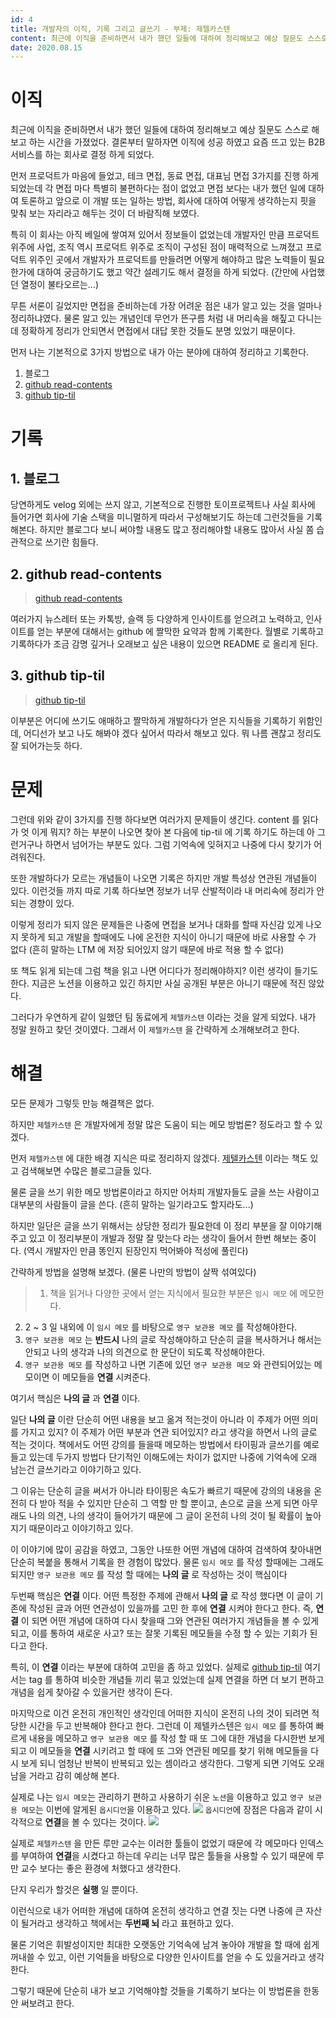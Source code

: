 ```yaml
---
id: 4
title: 개발자의 이직, 기록 그리고 글쓰기 - 부제: 제텔카스텐
content: 최근에 이직을 준비하면서 내가 했던 일들에 대하여 정리해보고 예상 질문도 스스로 해보고 하는 시간을 가졌었다. 결론부터 말하자면 이직에 성공 하였고 요즘 뜨고 있는 B2B 서비스를 하는 회사로 결정 하게 되었다.
date: 2020.08.15
---
```


# 이직
최근에 이직을 준비하면서 내가 했던 일들에 대하여 정리해보고 예상 질문도 스스로 해보고 하는 시간을 가졌었다. 결론부터 말하자면 이직에 성공 하였고 요즘 뜨고 있는 B2B 서비스를 하는 회사로 결정 하게 되었다.

먼저 프로덕트가 마음에 들었고, 테크 면접, 동료 면접, 대표님 면접 3가지를 진행 하게 되었는데 각 면접 마다 특별히 불편하다는 점이 없었고 면접 보다는 내가 했던 일에 대하여 토론하고 앞으로 이 개발 또는 일하는 방법, 회사에 대하여 어떻게 생각하는지 핏을 맞춰 보는 자리라고 해두는 것이 더 바람직해 보였다.

특히 이 회사는 아직 베일에 쌓여져 있어서 정보들이 없었는데 개발자인 만큼 프로덕트 위주에 사업, 조직 역시 프로덕트 위주로 조직이 구성된 점이 매력적으로 느껴졌고 프로덕트 위주인 곳에서 개발자가 프로덕트를 만들려면 어떻게 해야하고 많은 노력들이 필요한가에 대하여 궁금하기도 했고 약간 설레기도 해서 결정을 하게 되었다. (간만에 사업했던 열정이 불타오르는...)

무튼 서론이 길었지만 면접을 준비하는데 가장 어려운 점은 내가 알고 있는 것을 얼마나 정리하냐였다. 물론 알고 있는 개념인데 무언가 뜬구름 처럼 내 머리속을 해짚고 다니는데 정확하게 정리가 안되면서 면접에서 대답 못한 것들도 분명 있었기 때문이다.

먼저 나는 기본적으로 3가지 방법으로 내가 아는 분야에 대하여 정리하고 기록한다.
1. 블로그
2. [github read-contents](https://github.com/eomttt/read-contents)
3. [github tip-til](https://github.com/eomttt/tip-til)

# 기록
## 1. 블로그
당연하게도 velog 외에는 쓰지 않고, 기본적으로 진행한 토이프로젝트나 사실 회사에 들어가면 회사에 기술 스택을 미니멀하게 따라서 구성해보기도 하는데 그런것들을 기록해본다.
하지만 블로그다 보니 써야할 내용도 많고 정리해야할 내용도 많아서 사실 쫌 습관적으로 쓰기란 힘들다.
## 2. github read-contents
> [github read-contents](https://github.com/eomttt/read-contents)

여러가지 뉴스레터 또는 카톡방, 슬랙 등 다양하게 인사이트를 얻으려고 노력하고, 인사이트를 얻는 부분에 대해서는 github 에 짤막한 요약과 함께 기록한다.
월별로 기록하고 기록하다가 조금 감명 깊거나 오래보고 싶은 내용이 있으면 README 로 올리게 된다.
## 3. github tip-til
> [github tip-til](https://github.com/eomttt/tip-til)

이부분은 어디에 쓰기도 애매하고 짤막하게 개발하다가 얻은 지식들을 기록하기 위함인데, 어디선가 보고 나도 해봐야 겠다 싶어서 따라서 해보고 있다.
뭐 나름 괜찮고 정리도 잘 되어가는듯 하다.

# 문제
그런데 위와 같이 3가지를 진행 하다보면 여러가지 문제들이 생긴다.
content 를 읽다가 엇 이게 뭐지? 하는 부분이 나오면 찾아 본 다음에 tip-til 에 기록 하기도 하는데 아 그런거구나 하면서 넘어가는 부분도 있다. 그럼 기억속에 잊혀지고 나중에 다시 찾기가 어려워진다.

또한 개발하다가 모르는 개념들이 나오면 기록은 하지만 개발 특성상 연관된 개념들이 있다. 이런것들 까지 따로 기록 하다보면 정보가 너무 산발적이라 내 머리속에 정리가 안되는 경향이 있다.

이렇게 정리가 되지 않은 문제들은 나중에 면접을 보거나 대화를 할때 자신감 있게 나오지 못하게 되고 개발을 할때에도 나에 온전한 지식이 아니기 때문에 바로 사용할 수 가 없다 (흔히 말하는 LTM 에 저장 되어있지 않기 때문에 바로 적용 할 수 없다)

또 책도 읽게 되는데 그럼 책을 읽고 나면 어디다가 정리해야하지? 이런 생각이 들기도 한다. 지금은 노션을 이용하고 있긴 하지만 사실 공개된 부분은 아니기 때문에 적진 않았다.

그러다가 우연하게 같이 일했던 팀 동료에게 `제텔카스텐` 이라는 것을 알게 되었다.
내가 정말 원하고 찾던 것이였다. 그래서 이 `제텔카스텐` 을 간략하게 소개해보려고 한다.

# 해결
모든 문제가 그렇듯 만능 해결책은 없다.

하지만 `제텔카스텐` 은 개발자에게 정말 많은 도움이 되는 메모 방법론? 정도라고 할 수 있겠다.

먼저 `제텔카스텐` 에 대한 배경 지식은 따로 정리하지 않겠다.
[제텔카스텐](http://www.yes24.com/Product/Goods/99475214) 이라는 책도 있고 검색해보면 수많은 블로그글들 있다.

물론 글을 쓰기 위한 메모 방법론이라고 하지만 어차피 개발자들도 글을 쓰는 사람이고 대부분의 사람들이 글을 쓴다. (흔히 말하는 일기라고도 할지라도...)

하지만 일단은 글을 쓰기 위해서는 상당한 정리가 필요한데 이 정리 부분을 잘 이야기해주고 있고 이 정리부분이 개발과 정말 잘 맞는다 라는 생각이 들어서 한번 해보는 중이다. (역시 개발자인 만큼 똥인지 된장인지 먹어봐야 적성에 풀린다)

간략하게 방법을 설명해 보겠다. (물론 나만의 방법이 살짝 섞여있다)
> 1. 책을 읽거나 다양한 곳에서 얻는 지식에서 필요한 부분은 `임시 메모` 에 메모한다.
2. 2 ~ 3 일 내외에 이 `임시 메모` 를 바탕으로 `영구 보관용 메모` 를 작성해야한다.
3. `영구 보관용 메모` 는 **반드시** 나의 글로 작성해야하고 단순히 글을 복사하거나 해서는 안되고 나의 생각과 나의 의견으로 한 문단이 되도록 작성해야한다.
4. `영구 보관용 메모` 를 작성하고 나면 기존에 있던 `영구 보관용 메모` 와 관련되어있는 메모이면 이 메모들을 **연결** 시켜준다.

여기서 핵심은 **나의 글** 과 **연결** 이다. 

일단 **나의 글** 이란 단순히 어떤 내용을 보고 옮겨 적는것이 아니라 이 주제가 어떤 의미를 가지고 있지? 이 주제가 어떤 부분과 연관 되어있지? 라고 생각을 하면서 나의 글로 적는 것이다. 책에서도 어떤 강의를 들을때 메모하는 방법에서 타이핑과 글쓰기를 예로 들고 있는데 두가지 방법다 단기적인 이해도에는 차이가 없지만 나중에 기억속에 오래 남는건 글쓰기라고 이야기하고 있다.

그 이유는 단순히 글을 써서가 아니라 타이핑은 속도가 빠르기 때문에 강의의 내용을 온전히 다 받아 적을 수 있지만 단순히 그 역할 만 할 뿐이고, 손으로 글을 쓰게 되면 아무래도 나의 의견, 나의 생각이 들어가기 때문에 그 글이 온전히 나의 것이 될 확률이 높아지기 때문이라고 이야기하고 있다.

이 이야기에 많이 공감을 하였고, 그동안 나또한 어떤 개념에 대하여 검색하여 찾아내면 단순히 복붙을 통해서 기록을 한 경험이 많았다. 물론 `임시 메모` 를 작성 할때에는 그래도 되지만 `영구 보관용 메모` 를 작성 할 때에는 **나의 글** 로 작성하는 것이 핵심이다

두번째 핵심은 **연결** 이다. 어떤 특정한 주제에 관해서 **나의 글** 로 작성 했다면 이 글이 기존에 작성된 글과 어떤 연관성이 있을까를 고민 한 후에 **연결** 시켜야 한다고 한다.
즉, **연결** 이 되면 어떤 개념에 대하여 다시 찾을때 그와 연관된 여러가지 개념들을 볼 수 있게 되고, 이를 통하여 새로운 사고? 또는 잘못 기록된 메모들을 수정 할 수 있는 기회가 된다고 한다.

특히, 이 **연결** 이라는 부분에 대하여 고민을 좀 하고 있었다. 실제로 [github tip-til](https://github.com/eomttt/tip-til) 여기서는 tag 를 통하여 비슷한 개념들 끼리 묶고 있었는데 실제 연결을 하면 더 보기 편하고 개념을 쉽게 찾아갈 수 있을거란 생각이 든다.

마지막으로 이건 온전히 개인적인 생각인데 어떠한 지식이 온전히 나의 것이 되려면 적당한 시간을 두고 반복해야 한다고 한다. 그런데 이 제텔카스텐은 `임시 메모` 를 통하여 빠르게 내용을 메모하고 `영구 보관용 메모` 를 작성 할 때 또 그에 대한 개념을 다시한번 보게 되고 이 메모들을 **연결** 시키려고 할 때에 또 그와 연관된 메모를 찾기 위해 메모들을 다시 보게 되니 엄청난 반복이 반복되고 있는 셈이라고 생각한다. 그렇게 되면 기억도 오래 남을 거라고 감히 예상해 본다.

실제로 나는 `임시 메모`는 관리하기 편하고 사용하기 쉬운 `노션`을 이용하고 있고 `영구 보관용 메모`는 이번에 알게된 `옵시디언`을 이용하고 있다.
![](https://velog.velcdn.com/images/eomttt/post/bb540491-1da0-4955-818f-d67ac8315a82/image.png)
`옵시디언`에 장점은 다음과 같이 시각적으로 **연결**을 볼 수 있다는 것이다.
![](https://velog.velcdn.com/images/eomttt/post/6fdfea50-c39b-4bdd-aff2-c956d4b9fef8/image.png)



실제로 `제텔카스텐` 을 만든 루만 교수는 이러한 툴들이 없었기 때문에 각 메모마다 인덱스를 부여하여 **연결**을 시켰다고 하는데 우리는 너무 많은 툴들을 사용할 수 있기 때문에 루만 교수 보다는 좋은 환경에 처했다고 생각한다.

단지 우리가 할것은 **실행** 일 뿐이다.

이런식으로 내가 어떠한 개념에 대하여 온전히 생각하고 연결 짓는 다면 나중에 큰 자산이 될거라고 생각하고 책에서는 **두번째 뇌** 라고 표현하고 있다.

물론 기억은 휘발성이지만 최대한 오랫동안 기억속에 남겨 놓아야 개발을 할 때에 쉽게 꺼내쓸 수 있고, 이런 기억들을 바탕으로 다양한 인사이트를 얻을 수 도 있을거라고 생각한다.

그렇기 때문에 단순히 내가 보고 기억해야할 것들을 기록하기 보다는 이 방법론을 한동안 써보려고 한다.


